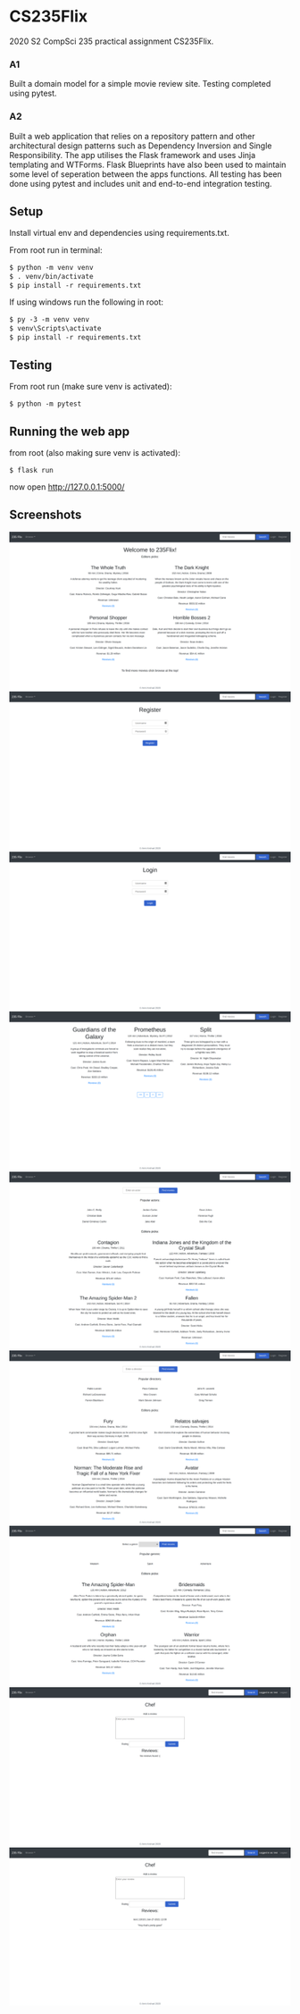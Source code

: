 # CS235Flix
2020 S2 CompSci 235 practical assignment CS235Flix.

### A1
Built a domain model for a simple movie review site. Testing completed using pytest.

### A2
Built a web application that relies on a repository pattern and other architectural design patterns such as Dependency Inversion and Single Responsibility. The app utilises the Flask framework and uses Jinja templating and WTForms. Flask Blueprints have also been used to maintain some level of seperation between the apps functions. All testing has been done using pytest and includes unit and end-to-end integration testing.

## Setup
Install virtual env and dependencies using requirements.txt.

From root run in terminal:
```shell
$ python -m venv venv
$ . venv/bin/activate
$ pip install -r requirements.txt
```

If using windows run the following in root:
```shell
$ py -3 -m venv venv
$ venv\Scripts\activate
$ pip install -r requirements.txt
```

## Testing
From root run (make sure venv is activated):
```shell
$ python -m pytest
```

## Running the web app
from root (also making sure venv is activated):
```shell
$ flask run
```
now open http://127.0.0.1:5000/

## Screenshots

![Home](screenshots/1.png)
![Register](screenshots/2.png)
![Login](screenshots/3.png)
![Browse](screenshots/4.png)
![BrowseActor](screenshots/5.png)
![BrowseDirector](screenshots/6.png)
![BrowseGenre](screenshots/7.png)
![ReviewEmpty](screenshots/8.png)
![Review](screenshots/9.png)
